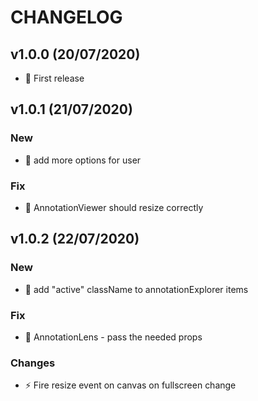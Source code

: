 # CHANGELOG

## v1.0.0 (20/07/2020)

* 🎉 First release

## v1.0.1 (21/07/2020)

### New

* 🚸 add more options for user

### Fix 

* 🐛 AnnotationViewer should resize correctly


## v1.0.2 (22/07/2020)

### New

* 🚸 add "active" className to annotationExplorer items

### Fix 

* 🐛 AnnotationLens - pass the needed props


### Changes

* ⚡️ Fire resize event on canvas on fullscreen change